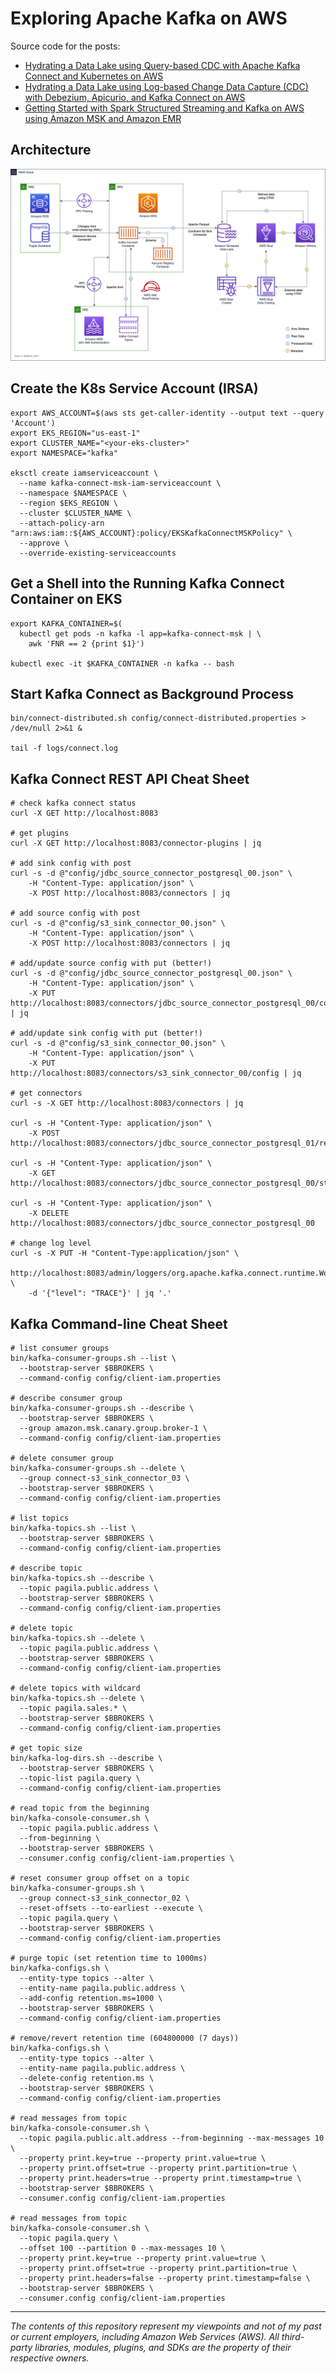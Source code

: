 # Exploring Apache Kafka on AWS

Source code for the
posts:  
* [Hydrating a Data Lake using Query-based CDC with Apache Kafka Connect and Kubernetes on AWS](https://itnext.io/hydrating-a-data-lake-using-query-based-cdc-with-apache-kafka-connect-and-kubernetes-on-aws-cd4725b58c2e)
* [Hydrating a Data Lake using Log-based Change Data Capture (CDC) with Debezium, Apicurio, and Kafka Connect on AWS](https://garystafford.medium.com/hydrating-a-data-lake-using-log-based-change-data-capture-cdc-with-debezium-apicurio-and-kafka-799671e0012f)
* [Getting Started with Spark Structured Streaming and Kafka on AWS using Amazon MSK and Amazon EMR](https://garystafford.medium.com/getting-started-with-spark-structured-streaming-and-kafka-on-aws-using-amazon-msk-and-amazon-emr-91b1f2ef0162)

## Architecture

![Architecture](diagrams/Kafka%20Connect%20Diagram%20v8.png)

## Create the K8s Service Account (IRSA)

```shell
export AWS_ACCOUNT=$(aws sts get-caller-identity --output text --query 'Account')
export EKS_REGION="us-east-1"
export CLUSTER_NAME="<your-eks-cluster>"
export NAMESPACE="kafka"

eksctl create iamserviceaccount \
  --name kafka-connect-msk-iam-serviceaccount \
  --namespace $NAMESPACE \
  --region $EKS_REGION \
  --cluster $CLUSTER_NAME \
  --attach-policy-arn "arn:aws:iam::${AWS_ACCOUNT}:policy/EKSKafkaConnectMSKPolicy" \
  --approve \
  --override-existing-serviceaccounts
```

## Get a Shell into the Running Kafka Connect Container on EKS

```shell
export KAFKA_CONTAINER=$(
  kubectl get pods -n kafka -l app=kafka-connect-msk | \
    awk 'FNR == 2 {print $1}')

kubectl exec -it $KAFKA_CONTAINER -n kafka -- bash
```

## Start Kafka Connect as Background Process

```shell
bin/connect-distributed.sh config/connect-distributed.properties > /dev/null 2>&1 &

tail -f logs/connect.log
```

## Kafka Connect REST API Cheat Sheet

```shell
# check kafka connect status
curl -X GET http://localhost:8083

# get plugins
curl -X GET http://localhost:8083/connector-plugins | jq

# add sink config with post
curl -s -d @"config/jdbc_source_connector_postgresql_00.json" \
    -H "Content-Type: application/json" \
    -X POST http://localhost:8083/connectors | jq

# add source config with post
curl -s -d @"config/s3_sink_connector_00.json" \
    -H "Content-Type: application/json" \
    -X POST http://localhost:8083/connectors | jq

# add/update source config with put (better!)
curl -s -d @"config/jdbc_source_connector_postgresql_00.json" \
    -H "Content-Type: application/json" \
    -X PUT http://localhost:8083/connectors/jdbc_source_connector_postgresql_00/config | jq

# add/update sink config with put (better!)
curl -s -d @"config/s3_sink_connector_00.json" \
    -H "Content-Type: application/json" \
    -X PUT http://localhost:8083/connectors/s3_sink_connector_00/config | jq

# get connectors
curl -s -X GET http://localhost:8083/connectors | jq

curl -s -H "Content-Type: application/json" \
    -X POST http://localhost:8083/connectors/jdbc_source_connector_postgresql_01/restart

curl -s -H "Content-Type: application/json" \
    -X GET http://localhost:8083/connectors/jdbc_source_connector_postgresql_00/status

curl -s -H "Content-Type: application/json" \
    -X DELETE http://localhost:8083/connectors/jdbc_source_connector_postgresql_00

# change log level
curl -s -X PUT -H "Content-Type:application/json" \
    http://localhost:8083/admin/loggers/org.apache.kafka.connect.runtime.WorkerSourceTask \
    -d '{"level": "TRACE"}' | jq '.'
```

## Kafka Command-line Cheat Sheet

```shell
# list consumer groups
bin/kafka-consumer-groups.sh --list \
  --bootstrap-server $BBROKERS \
  --command-config config/client-iam.properties

# describe consumer group
bin/kafka-consumer-groups.sh --describe \
  --bootstrap-server $BBROKERS \
  --group amazon.msk.canary.group.broker-1 \
  --command-config config/client-iam.properties

# delete consumer group
bin/kafka-consumer-groups.sh --delete \
  --group connect-s3_sink_connector_03 \
  --bootstrap-server $BBROKERS \
  --command-config config/client-iam.properties

# list topics
bin/kafka-topics.sh --list \
  --bootstrap-server $BBROKERS \
  --command-config config/client-iam.properties

# describe topic
bin/kafka-topics.sh --describe \
  --topic pagila.public.address \
  --bootstrap-server $BBROKERS \
  --command-config config/client-iam.properties

# delete topic
bin/kafka-topics.sh --delete \
  --topic pagila.public.address \
  --bootstrap-server $BBROKERS \
  --command-config config/client-iam.properties

# delete topics with wildcard
bin/kafka-topics.sh --delete \
  --topic pagila.sales.* \
  --bootstrap-server $BBROKERS \
  --command-config config/client-iam.properties

# get topic size
bin/kafka-log-dirs.sh --describe \
  --bootstrap-server $BBROKERS \
  --topic-list pagila.query \
  --command-config config/client-iam.properties

# read topic from the beginning
bin/kafka-console-consumer.sh \
  --topic pagila.public.address \
  --from-beginning \
  --bootstrap-server $BBROKERS \
  --consumer.config config/client-iam.properties \

# reset consumer group offset on a topic
bin/kafka-consumer-groups.sh \
  --group connect-s3_sink_connector_02 \
  --reset-offsets --to-earliest --execute \
  --topic pagila.query \
  --bootstrap-server $BBROKERS \
  --command-config config/client-iam.properties

# purge topic (set retention time to 1000ms)
bin/kafka-configs.sh \
  --entity-type topics --alter \
  --entity-name pagila.public.address \
  --add-config retention.ms=1000 \
  --bootstrap-server $BBROKERS \
  --command-config config/client-iam.properties

# remove/revert retention time (604800000 (7 days))
bin/kafka-configs.sh \
  --entity-type topics --alter \
  --entity-name pagila.public.address \
  --delete-config retention.ms \
  --bootstrap-server $BBROKERS \
  --command-config config/client-iam.properties

# read messages from topic
bin/kafka-console-consumer.sh \
  --topic pagila.public.alt.address --from-beginning --max-messages 10 \
  --property print.key=true --property print.value=true \
  --property print.offset=true --property print.partition=true \
  --property print.headers=true --property print.timestamp=true \
  --bootstrap-server $BBROKERS \
  --consumer.config config/client-iam.properties

# read messages from topic
bin/kafka-console-consumer.sh \
  --topic pagila.query \
  --offset 100 --partition 0 --max-messages 10 \
  --property print.key=true --property print.value=true \
  --property print.offset=true --property print.partition=true \
  --property print.headers=false --property print.timestamp=false \
  --bootstrap-server $BBROKERS \
  --consumer.config config/client-iam.properties
```

---

<i>The contents of this repository represent my viewpoints and not of my past or current employers, including Amazon Web
Services (AWS). All third-party libraries, modules, plugins, and SDKs are the property of their respective owners.</i>
